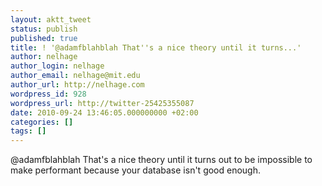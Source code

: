 ```yaml
---
layout: aktt_tweet
status: publish
published: true
title: ! '@adamfblahblah That''s a nice theory until it turns...'
author: nelhage
author_login: nelhage
author_email: nelhage@mit.edu
author_url: http://nelhage.com
wordpress_id: 928
wordpress_url: http://twitter-25425355087
date: 2010-09-24 13:46:05.000000000 +02:00
categories: []
tags: []
---
```

@adamfblahblah That's a nice theory until it turns out to be impossible to make performant because your database isn't good enough.
